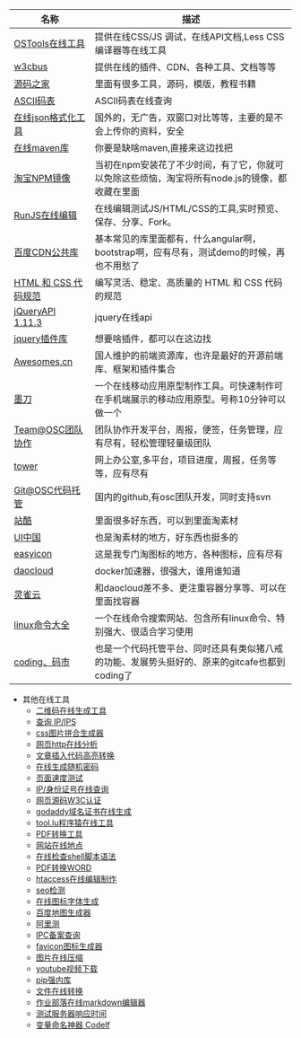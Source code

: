 |名称 | 描述|
|------------- |-------------|
|[OSTools在线工具](http://tool.oschina.net/)|提供在线CSS/JS 调试，在线API文档,Less CSS编译器等在线工具|
|[w3cbus](http://www.w3cbus.com/)|提供在线的插件、CDN、各种工具、文档等等|
|[源码之家](http://www.mycodes.net/1/)|里面有很多工具，源码，模版，教程书籍|
|[ASCII码表](http://www.litefeel.com/tools/ascii.php)|ASCII码表在线查询|
|[在线json格式化工具](http://pro.jsonlint.com/)|国外的，无广告，双窗口对比等等，主要的是不会上传你的资料，安全|
|[在线maven库](http://maven.oschina.net/)|你要是缺啥maven,直接来这边找把|
|[淘宝NPM镜像](http://npm.taobao.org/)|当初在npm安装花了不少时间，有了它，你就可以免除这些烦恼，淘宝将所有node.js的镜像，都收藏在里面|
|[RunJS在线编辑](http://runjs.cn/)|在线编辑测试JS/HTML/CSS的工具,实时预览、保存、分享、Fork。|
|[百度CDN公共库](http://cdn.code.baidu.com/)|基本常见的库里面都有，什么angular啊，bootstrap啊，应有尽有，测试demo的时候，再也不用愁了|
|[HTML 和 CSS 代码规范](http://codeguide.bootcss.com/)|编写灵活、稳定、高质量的 HTML 和 CSS 代码的规范|
|[jQueryAPI 1.11.3](http://jquery.cuishifeng.cn/)|jquery在线api|
|[jquery插件库](http://www.jq22.com/jq4-jq3)|想要啥插件，都可以在这边找|
|[Awesomes.cn](http://www.awesomes.cn/)| 国人维护的前端资源库，也许是最好的开源前端库、框架和插件集合|
|[墨刀](https://modao.cc/)|一个在线移动应用原型制作工具。可快速制作可在手机端展示的移动应用原型。号称10分钟可以做一个|
|[Team@OSC团队协作](http://team.oschina.net/)|团队协作开发平台，周报，便签，任务管理，应有尽有，轻松管理轻量级团队|
|[tower](https://tower.im/)|网上办公室,多平台，项目进度，周报，任务等等，应有尽有|
|[Git@OSC代码托管](http://git.oschina.net/)|国内的github,有osc团队开发，同时支持svn|
|[站酷](http://www.zcool.com.cn/works/)|里面很多好东西，可以到里面淘素材|
|[UI中国](http://www.ui.cn/list.html)|也是淘素材的地方，好东西也挺多的|
|[easyicon](http://www.easyicon.net/)|这是我专门淘图标的地方，各种图标，应有尽有|
|[daocloud](https://dashboard.daocloud.io/)|docker加速器，很强大，谁用谁知道|
|[灵雀云](http://www.alauda.cn/)|和daocloud差不多、更注重容器分享等、可以在里面找容器|
|[linux命令大全](http://man.linuxde.net/)|一个在线命令搜索网站、包含所有linux命令、特别强大、很适合学习使用|
|[coding、码市](https://coding.net/)|也是一个代码托管平台、同时还具有类似猪八戒的功能、发展势头挺好的、原来的gitcafe也都到coding了|

* 其他在线工具
	* [二维码在线生成工具](http://cli.im/)
    * [查询 IP/IPS](http://ips.ifeng.com/location.do)
    * [css图片拼合生成器](http://www.cn.spritegen.website-performance.org/)
    * [网页http在线分析](http://tools.pingdom.com/fpt/)
    * [文章插入代码高亮转换](http://liuhonghe.me/code/)
    * [在线生成随机密码](http://randomkeygen.com/)
    * [页面速度测试](http://www.webpagetest.org/compare?pssid=131120_HV_86a52e8cf118d242843bb5cd91939c50)
    * [IP/身份证号在线查询](http://www.ip138.com/)
    * [网页源码W3C认证](http://validator.w3.org/#validate_by_input)
    * [godaddy域名证书在线生成](http://www.mimidi.com/tools/godaddy-certificate/)
    * [tool.lu程序猿在线工具](http://tool.lu/)
    * [PDF转换工具](http://www.pdfdo.com/)
    * [网站在线地点](http://www.revolvermaps.com/)
    * [在线检查shell脚本语法](http://www.shellcheck.net/)
    * [PDF转换WORD](http://www.convertpdftoword.net/)
    * [htaccess在线编辑制作](http://www.htaccesseditor.com/sc.shtml)
    * [seo检测](http://www.seo-detective.com/)
    * [在线图标字体生成](https://icomoon.io/)
    * [百度地图生成器](http://api.map.baidu.com/lbsapi/creatmap/)
    * [阿里测](http://www.alibench.com/)
    * [IPC备案查询](http://www.miitbeian.gov.cn/publish/query/indexFirst.action)
    * [favicon图标生成器](http://realfavicongenerator.net/)
    * [图片在线压缩](http://webresizer.com/)
    * [youtube视频下载](http://en.savefrom.net/)
    * [pip强内库](http://www.lfd.uci.edu/~gohlke/pythonlibs/)
    * [文件在线转换](http://cn.office-converter.com/)
    * [作业部落在线markdown编辑器](https://www.zybuluo.com/mdeditor)
    * [测试服务器响应时间](https://gtmetrix.com/analyze.html)
    * [变量命名神器 Codelf](http://unbug.github.io/codelf/)